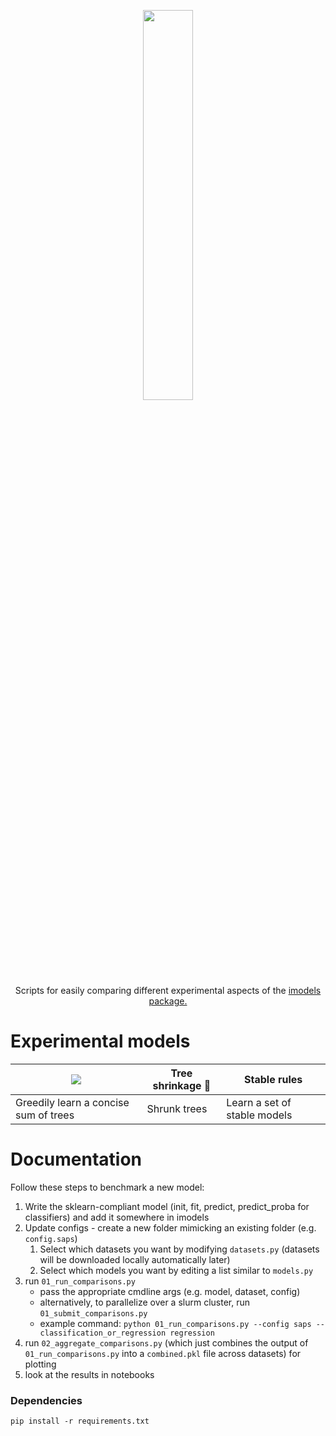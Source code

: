 <p align="center">
	<img align="center" width=40% src="https://yu-group.github.io/imodels-experiments/logo_experiments.svg?sanitize=True"> </img> 	 <br/>
	Scripts for easily comparing different experimental aspects of the <a href="https://github.com/csinva/imodels">imodels package.</a>
</p>



# Experimental models

| ![](docs/logo_saps.png)               | Tree shrinkage 🌱 | Stable rules                 |
| ------------------------------------- | ---------------- | ---------------------------- |
| Greedily learn a concise sum of trees | Shrunk trees     | Learn a set of stable models |



# Documentation

Follow these steps to benchmark a new model:

1. Write the sklearn-compliant model (init, fit, predict, predict_proba for classifiers) and add it somewhere in imodels
2. Update configs - create a new folder mimicking an existing folder (e.g. `config.saps`)
   1. Select which datasets you want by modifying `datasets.py` (datasets will be downloaded locally automatically later)
   2. Select which models you want by editing a list similar to `models.py`
3. run `01_run_comparisons.py`
    - pass the appropriate cmdline args (e.g. model, dataset, config)
    - alternatively, to parallelize over a slurm cluster, run `01_submit_comparisons.py`
    - example command: `python 01_run_comparisons.py --config saps --classification_or_regression regression`
4. run `02_aggregate_comparisons.py` (which just combines the output of `01_run_comparisons.py` into a `combined.pkl` file across datasets) for plotting
5. look at the results in notebooks

### Dependencies

`pip install -r requirements.txt`